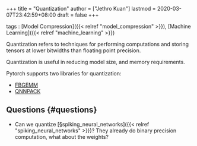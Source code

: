 +++
title = "Quantization"
author = ["Jethro Kuan"]
lastmod = 2020-03-07T23:42:59+08:00
draft = false
+++

tags
: [Model Compression]({{< relref "model_compression" >}}), [Machine Learning]({{< relref "machine_learning" >}})

Quantization refers to techniques for performing computations and
storing tensors at lower bitwidths than floating point precision.

Quantization is useful in reducing model size, and memory
requirements.

Pytorch supports two libraries for quantization:

-   [FBGEMM](https://github.com/pytorch/FBGEMM)
-   [QNNPACK](https://github.com/pytorch/QNNPACK)


## Questions {#questions}

-   Can we quantize [§spiking\_neural\_networks]({{< relref "spiking_neural_networks" >}})? They already do binary
    precision computation, what about the weights?
